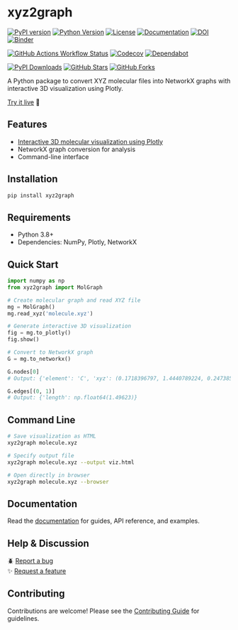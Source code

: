 # xyz2graph

[![PyPI version](https://img.shields.io/pypi/v/xyz2graph.svg)](https://pypi.org/project/xyz2graph/)
[![Python Version](https://img.shields.io/pypi/pyversions/xyz2graph.svg)](https://pypi.org/project/xyz2graph/)
[![License](https://img.shields.io/github/license/zotko/xyz2graph.svg)](https://github.com/zotko/xyz2graph/blob/master/LICENSE)
[![Documentation](https://img.shields.io/badge/docs-mkdocs-blue)](https://zotko.github.io/xyz2graph)
[![DOI](https://zenodo.org/badge/144382005.svg)](https://doi.org/10.5281/zenodo.14569337)
[![Binder](https://mybinder.org/badge_logo.svg)](https://mybinder.org/v2/gh/zotko/xyz2graph/main?urlpath=%2Fdoc%2Ftree%2Fbinder%2Fxyz2graph.ipynb)

[![GitHub Actions Workflow Status](https://img.shields.io/github/actions/workflow/status/zotko/xyz2graph/ci.yml?branch=main
)](github.com/zotko/xyz2graph/actions/workflows/ci.yml)
[![Codecov](https://img.shields.io/codecov/c/github/zotko/xyz2graph/main)](https://codecov.io/gh/zotko/xyz2graph)
[![Dependabot](https://img.shields.io/badge/dependabot-enabled-025E8C?logo=dependabot&logoColor=white)](https://github.com/zotko/xyz2graph/network/updates)

[![PyPI Downloads](https://static.pepy.tech/badge/xyz2graph/month)](https://pepy.tech/projects/xyz2graph)
[![GitHub Stars](https://img.shields.io/github/stars/zotko/xyz2graph)](https://github.com/zotko/xyz2graph/stargazers)
[![GitHub Forks](https://img.shields.io/github/forks/zotko/xyz2graph)](https://github.com/zotko/xyz2graph/network/members)

A Python package to convert XYZ molecular files into NetworkX graphs with interactive 3D visualization using Plotly.

[Try it live](https://mybinder.org/v2/gh/zotko/xyz2graph/main?urlpath=%2Fdoc%2Ftree%2Fbinder%2Fxyz2graph.ipynb) 🚀

## Features

- [Interactive 3D molecular visualization using Plotly](https://zotko.github.io/xyz2graph/demo)
- NetworkX graph conversion for analysis
- Command-line interface

## Installation

```bash
pip install xyz2graph
```

## Requirements

- Python 3.8+
- Dependencies: NumPy, Plotly, NetworkX

## Quick Start

```python
import numpy as np
from xyz2graph import MolGraph

# Create molecular graph and read XYZ file
mg = MolGraph()
mg.read_xyz('molecule.xyz')

# Generate interactive 3D visualization
fig = mg.to_plotly()
fig.show()

# Convert to NetworkX graph
G = mg.to_networkx()

G.nodes[0]
# Output: {'element': 'C', 'xyz': (0.1718396797, 1.4440789224, 0.2473852864)}

G.edges[(0, 1)]
# Output: {'length': np.float64(1.49623)}
```

## Command Line

```bash
# Save visualization as HTML
xyz2graph molecule.xyz

# Specify output file
xyz2graph molecule.xyz --output viz.html

# Open directly in browser
xyz2graph molecule.xyz --browser
```

## Documentation

Read the [documentation](https://zotko.github.io/xyz2graph) for guides, API reference, and examples.

## Help & Discussion

🪲 [Report a bug](https://github.com/zotko/xyz2graph/issues)  
✨ [Request a feature](https://github.com/zotko/xyz2graph/discussions)

## Contributing

Contributions are welcome! Please see the [Contributing Guide](https://github.com/zotko/xyz2graph/tree/main/CONTRIBUTING.md) for guidelines.
